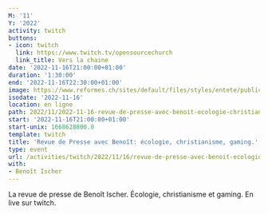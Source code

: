 ```yaml
---
M: '11'
Y: '2022'
activity: twitch
buttons:
- icon: twitch
  link: https://www.twitch.tv/opensourcechurch
  link_title: Vers la chaine
date: '2022-11-16T21:00:00+01:00'
duration: '1:30:00'
end: '2022-11-16T22:30:00+01:00'
image: https://www.reformes.ch/sites/default/files/styles/entete/public/data/images/comm/257/Beno%C3%AEt%20Ischer.jpg
isodate: '2022-11-16'
location: en ligne
path: 2022/11/2022-11-16-revue-de-presse-avec-benoit-ecologie-christianisme-gaming.md
start: '2022-11-16T21:00:00+01:00'
start-unix: 1668628800.0
template: twitch
title: 'Revue de Presse avec Benoît: écologie, christianisme, gaming.'
type: event
url: /activities/twitch/2022/11/16/revue-de-presse-avec-benoit-ecologie-christianisme-gaming
with:
- Benoît Ischer
---
```

La revue de presse de Benoît Ischer. Écologie, christianisme et gaming. En live sur twitch.